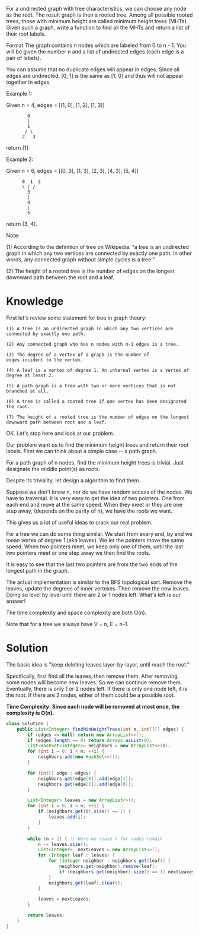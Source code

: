 For a undirected graph with tree characteristics, we can choose any node as the root. The result graph is then a rooted tree. Among all possible rooted trees, those with minimum height are called minimum height trees (MHTs). Given such a graph, write a function to find all the MHTs and return a list of their root labels.

Format
The graph contains n nodes which are labeled from 0 to n - 1. You will be given the number n and a list of undirected edges (each edge is a pair of labels).

You can assume that no duplicate edges will appear in edges. Since all edges are undirected, [0, 1] is the same as [1, 0] and thus will not appear together in edges.

Example 1:

Given n = 4, edges = [[1, 0], [1, 2], [1, 3]]

```
        0
        |
        1
       / \
      2   3
 ```

return [1]

Example 2:

Given n = 6, edges = [[0, 3], [1, 3], [2, 3], [4, 3], [5, 4]]

```
      0  1  2
      \ | /
        3
        |
        4
        |
        5
```

return [3, 4].
  
Note:

(1) According to the definition of tree on Wikipedia: “a tree is an undirected graph in which any two vertices are connected by exactly one path. In other words, any connected graph without simple cycles is a tree.”

(2) The height of a rooted tree is the number of edges on the longest downward path between the root and a leaf.
 
# Knowledge
  
First let's review some statement for tree in graph theory:
```
(1) A tree is an undirected graph in which any two vertices are
connected by exactly one path.

(2) Any connected graph who has n nodes with n-1 edges is a tree.

(3) The degree of a vertex of a graph is the number of
edges incident to the vertex.

(4) A leaf is a vertex of degree 1. An internal vertex is a vertex of
degree at least 2.

(5) A path graph is a tree with two or more vertices that is not
branched at all.

(6) A tree is called a rooted tree if one vertex has been designated
the root.

(7) The height of a rooted tree is the number of edges on the longest
downward path between root and a leaf.
```

OK. Let's stop here and look at our problem.

Our problem want us to find the minimum height trees and return their root labels. First we can think about a simple case -- a path graph.

For a path graph of n nodes, find the minimum height trees is trivial. Just designate the middle point(s) as roots.

Despite its triviality, let design a algorithm to find them.

Suppose we don't know n, nor do we have random access of the nodes. We have to traversal. It is very easy to get the idea of two pointers. One from each end and move at the same speed. When they meet or they are one step away, (depends on the parity of n), we have the roots we want.

This gives us a lot of useful ideas to crack our real problem.

For a tree we can do some thing similar. We start from every end, by end we mean vertex of degree 1 (aka leaves). We let the pointers move the same speed. When two pointers meet, we keep only one of them, until the last two pointers meet or one step away we then find the roots.

It is easy to see that the last two pointers are from the two ends of the longest path in the graph.

The actual implementation is similar to the BFS topological sort. Remove the leaves, update the degrees of inner vertexes. Then remove the new leaves. Doing so level by level until there are 2 or 1 nodes left. What's left is our answer!

The time complexity and space complexity are both O(n).

Note that for a tree we always have V = n, E = n-1.
  
# Solution

The basic idea is "keep deleting leaves layer-by-layer, until reach the root."

Specifically, first find all the leaves, then remove them. 
After removing, some nodes will become new leaves. So we can continue remove them. 
Eventually, there is only 1 or 2 nodes left. If there is only one node left, it is the root. 
If there are 2 nodes, either of them could be a possible root.

__Time Complexity: Since each node will be removed at most once, the complexity is O(n).__

  
```java
class Solution {
    public List<Integer> findMinHeightTrees(int n, int[][] edges) {
        if (edges == null) return new ArrayList<>();
        if (edges.length == 0) return Arrays.asList(0);
        List<HashSet<Integer>> neighbors = new ArrayList<>(n);
        for (int i = 0; i < n; ++i) {
            neighbors.add(new HashSet<>());
        }

        for (int[] edge : edges) {
            neighbors.get(edge[0]).add(edge[1]);
            neighbors.get(edge[1]).add(edge[0]);
        }

        List<Integer> leaves = new ArrayList<>();
        for (int i = 0; i < n; ++i) {
            if (neighbors.get(i).size() == 1) {
                leaves.add(i);
            }
        }

        while (n > 2) { // Here we reuse n for nodes remain
            n -= leaves.size();
            List<Integer>  nextLeaves = new ArrayList<>();
            for (Integer leaf : leaves) {
                for (Integer neighbor : neighbors.get(leaf)) {
                    neighbors.get(neighbor).remove(leaf);
                    if (neighbors.get(neighbor).size() == 1) nextLeaves.add(neighbor);
                }
                neighbors.get(leaf).clear();
            }

            leaves = nextLeaves;
        }

        return leaves;
    }
}
```
